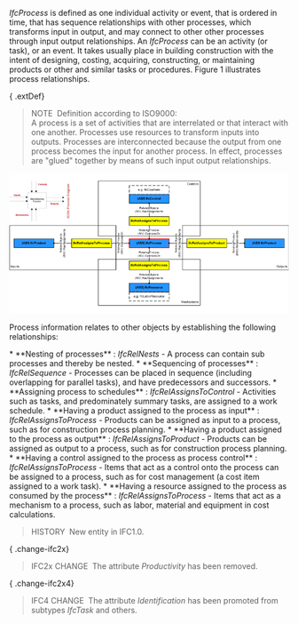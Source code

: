 _IfcProcess_ is defined as one individual activity or event, that is ordered in time, that has sequence relationships with other processes, which transforms input in output, and may connect to other other processes through input output relationships. An _IfcProcess_ can be an activity (or task), or an event. It takes usually place in building construction with the intent of designing, costing, acquiring, constructing, or maintaining products or other and similar tasks or procedures. Figure 1 illustrates process relationships.

{ .extDef}
> NOTE&nbsp; Definition according to ISO9000:  
> A process is a set of activities that are interrelated or that interact with one another. Processes use resources to transform inputs into outputs. Processes are interconnected because the output from one process becomes the input for another process. In effect, processes are "glued" together by means of such input output relationships.

!["icon diagram"](../../../../../../figures/ifcprocess_icon_fig.png "Figure 1 &mdash; Process relationships and the ICON process diagram.")

Process information relates to other objects by establishing the following relationships:

\* \*\*Nesting of processes\*\* : _IfcRelNests_ - A process can contain sub processes and thereby be nested.
\* \*\*Sequencing of processes\*\* : _IfcRelSequence_ - Processes can be placed in sequence (including overlapping for parallel tasks), and have predecessors and successors.
\* \*\*Assigning process to schedules\*\* : _IfcRelAssignsToControl_ - Activities such as tasks, and predominately summary tasks, are assigned to a work schedule.
\* \*\*Having a product assigned to the process as input\*\* : _IfcRelAssignsToProcess_ - Products can be assigned as input to a process, such as for construction process planning.
\* \*\*Having a product assigned to the process as output\*\* : _IfcRelAssignsToProduct_ - Products can be assigned as output to a process, such as for construction process planning.
\* \*\*Having a control assigned to the process as process control\*\* : _IfcRelAssignsToProcess_ - Items that act as a control onto the process can be assigned to a process, such as for cost management (a cost item assigned to a work task).
\* \*\*Having a resource assigned to the process as consumed by the process\*\* : _IfcRelAssignsToProcess_ - Items that act as a mechanism to a process, such as labor, material and equipment in cost calculations.

> HISTORY&nbsp; New entity in IFC1.0.

{ .change-ifc2x}
> IFC2x CHANGE&nbsp; The attribute _Productivity_ has been removed.

{ .change-ifc2x4}
> IFC4 CHANGE&nbsp; The attribute _Identification_ has been promoted from subtypes _IfcTask_ and others.
